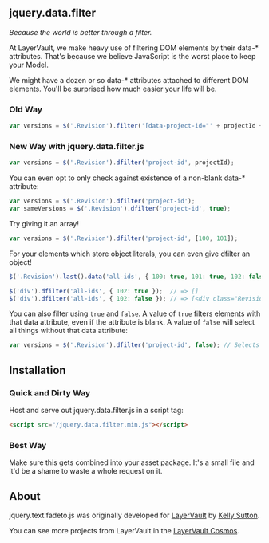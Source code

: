 ## jquery.data.filter

*Because the world is better through a filter.*

At LayerVault, we make heavy use of filtering DOM elements by their data-* attributes. That's because we believe
JavaScript is the worst place to keep your Model.

We might have a dozen or so data-* attributes attached to different DOM elements. You'll be surprised how much
easier your life will be.

### Old Way

```javascript
var versions = $('.Revision').filter('[data-project-id="' + projectId + '"]');
```

### New Way with jquery.data.filter.js

```javascript
var versions = $('.Revision').dfilter('project-id', projectId);
```

You can even opt to only check against existence of a non-blank data-* attribute:

```javascript
var versions = $('.Revision').dfilter('project-id');
var sameVersions = $('.Revision').dfilter('project-id', true);
```

Try giving it an array!

```javascript
var versions = $('.Revision').dfilter('project-id', [100, 101]);
```

For your elements which store object literals, you can even give dfilter an object!

```javascript
$('.Revision').last().data('all-ids', { 100: true, 101: true, 102: false });

$('div').dfilter('all-ids', { 102: true });  // => []
$('div').dfilter('all-ids', { 102: false }); // => [<div class="Revision">100, 101</div>]
```

You can also filter using `true` and `false`. A value of `true` filters elements with that data attribute, even if the attribute is blank. A value of `false` will select all things without that data attribute:

```javascript
var versions = $('.Revision').dfilter('project-id', false); // Selects all revisions without a project-id
```

## Installation

### Quick and Dirty Way

Host and serve out jquery.data.filter.js in a script tag:

```html
<script src="/jquery.data.filter.min.js"></script>
```

### Best Way

Make sure this gets combined into your asset package. It's a small file and it'd be a shame to waste a whole request on it.

## About

jquery.text.fadeto.js was originally developed for [LayerVault](http://layervault.com) by [Kelly Sutton](http://kellysutton.com).

You can see more projects from LayerVault in the [LayerVault Cosmos](http://cosmos.layervault.com).
